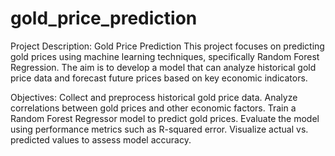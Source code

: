 # gold_price_prediction
Project Description: Gold Price Prediction
This project focuses on predicting gold prices using machine learning techniques, specifically Random Forest Regression. The aim is to develop a model that can analyze historical gold price data and forecast future prices based on key economic indicators.

Objectives:
Collect and preprocess historical gold price data.
Analyze correlations between gold prices and other economic factors.
Train a Random Forest Regressor model to predict gold prices.
Evaluate the model using performance metrics such as R-squared error.
Visualize actual vs. predicted values to assess model accuracy.
